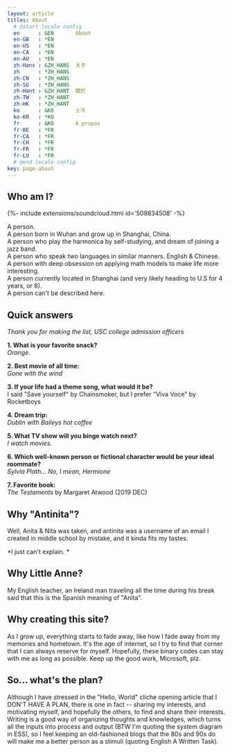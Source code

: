 ```yaml
---
layout: article
titles: About
  # @start locale config
  en      : &EN       About
  en-GB   : *EN
  en-US   : *EN
  en-CA   : *EN
  en-AU   : *EN
  zh-Hans : &ZH_HANS  关于
  zh      : *ZH_HANS
  zh-CN   : *ZH_HANS
  zh-SG   : *ZH_HANS
  zh-Hant : &ZH_HANT  關於
  zh-TW   : *ZH_HANT
  zh-HK   : *ZH_HANT
  ko      : &KO       소개
  ko-KR   : *KO
  fr      : &KO       À propos
  fr-BE   : *FR
  fr-CA   : *FR
  fr-CH   : *FR
  fr-FR   : *FR
  fr-LU   : *FR
  # @end locale config
key: page-about
---
```


## Who am I?

<div>{%- include extensions/soundcloud.html id='509834508' -%}</div>

A person.  
A person born in Wuhan and grow up in Shanghai, China.  
A person who play the harmonica by self-studying, and dream of joining a jazz band.  
A person who speak two languages in similar manners. English & Chinese.  
A person with deep obsession on applying math models to make life more interesting.  
A person currently located in Shanghai (and very likely heading to U.S for 4 years, or 8).  
A person can't be described here.  

## Quick answers 

*Thank you for making the list, USC college admission officers*

**1. What is your favorite snack?**     
*Orange.*  

**2. Best movie of all time:**   
*Gone with the wind*  

**3. If your life had a theme song, what would it be?**    
I said "Save yourself" by Chainsmoker, but I prefer "Viva Voce" by Rocketboys  

**4. Dream trip:**   
*Dublin with Baileys hot coffee*

**5. What TV show will you binge watch next?**     
*I watch movies.*

**6. Which well-known person or fictional character would be your ideal roommate?**      
*Sylvia Plath... No, I mean, Hermione* 

**7. Favorite book:**   
*The Testaments* by Margaret Atwood (2019 DEC)

## Why "Antinita"?
Well, Anita & Nita was taken, and antinita was a username of an email I created in middle school by mistake, and it kinda fits my tastes. 

*I just can't explain. *

## Why Little Anne?
My English teacher, an Ireland man traveling all the time during his break said that this is the Spanish meaning of "Anita".

## Why creating this site?
As I grow up, everything starts to fade away, like how I fade away from my memories and hometown. It's the age of internet, so I try to find that corner that I can always reserve for myself. Hopefully, these binary codes can stay with me as long as possible. Keep up the good work, Microsoft, plz.

## So... what's the plan?
Although I have stressed in the "Hello, World" cliche opening article that I DON'T HAVE A PLAN, there is one in fact -- sharing my interests, and motivating myself, and hopefully the others, to find and share their interests. Writing is a good way of organizing thoughts and knowledges, which turns all the inputs into process and output (BTW I'm quoting the system diagram in ESS), so I feel keeping an old-fashioned blogs that the 80s and 90s do will make me a better person as a stimuli (quoting English A Written Task). 

